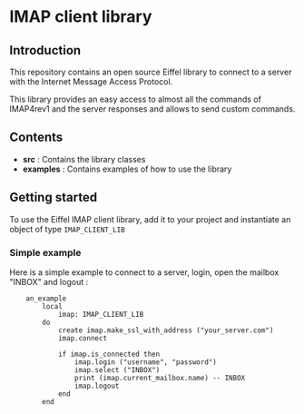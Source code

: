 # IMAP client library

## Introduction
This repository contains an open source Eiffel library to connect to a server with the Internet Message Access Protocol.

This library provides an easy access to almost all the commands of IMAP4rev1 and the server responses and allows to send custom commands.

## Contents
* **src** : Contains the library classes
* **examples** : Contains examples of how to use the library

## Getting started

To use the Eiffel IMAP client library, add it to your project and instantiate an object of type `IMAP_CLIENT_LIB`

### Simple example
Here is a simple example to connect to a server, login, open the mailbox "INBOX" and logout :
```
	an_example
		local
			imap: IMAP_CLIENT_LIB
		do
			create imap.make_ssl_with_address ("your_server.com")
			imap.connect

			if imap.is_connected then
				imap.login ("username", "password")
				imap.select ("INBOX")
				print (imap.current_mailbox.name) -- INBOX
				imap.logout
			end
		end
```
